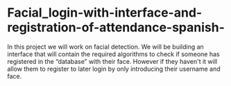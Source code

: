 # Facial_login-with-interface-and-registration-of-attendance-spanish-
In this project we will work on facial detection. We will be building an interface that will contain the required algorithms to check if someone has registered in the “database” with their face. However if they haven't it will allow them to register to later login by only introducing their username and face. 
